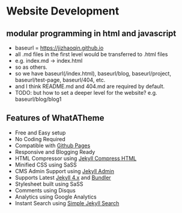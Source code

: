 # Website Development

## modular programming in html and javascript

- baseurl = <https://jizhaoqin.github.io>
- all .md files in the first level would be transferred to .html files
- e.g. index.md -> index.html
- so as others.
- so we have baseurl(/index.html), baseurl/blog, baseurl/project, baseurl/test-page, baseurl/404, etc.
- and I think README.md and 404.md are required by default.
- TODO: but how to set a deeper level for the website? e.g. baseurl/blog/blog1

## Features of WhatATheme

- Free and Easy setup
- No Coding Required
- Compatible with [Github Pages](https://pages.github.com/)
- Responsive and Blogging Ready
- HTML Compressor using [Jekyll Compress HTML](https://jch.penibelst.de/)
- Minified CSS using SaSS
- CMS Admin Support using [Jekyll Admin](https://jekyll.github.io/jekyll-admin/)
- Supports Latest [Jekyll 4.x](https://jekyllrb.com/) and [Bundler](https://bundler.io/)
- Stylesheet built using SaSS
- Comments using Disqus
- Analytics using Google Analytics
- Instant Search using [Simple Jekyll Search](https://github.com/christian-fei/Simple-Jekyll-Search/)
